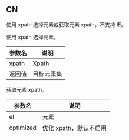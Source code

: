 ## CN

使用 xpath 选择元素或获取元素 xpath，不支持 IE。

使用 xpath 选择元素。

|参数名|说明|
|-----|---|
|xpath|Xpath|
|返回值|目标元素集|

获取元素 xpath。

|参数名|说明|
|-----|---|
|el|元素|
|optimized|优化 xpath，默认不启用|
